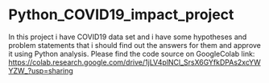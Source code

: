 # Python_COVID19_impact_project
In this project i have COVID19 data set and i have some hypotheses and problem statements that i should find out the answers for them and approve it using Python analysis. Please find the code source on GoogleColab link: https://colab.research.google.com/drive/1jLV4plNCl_SrsX6GYfkDPAs2xcYWYZW_?usp=sharing
